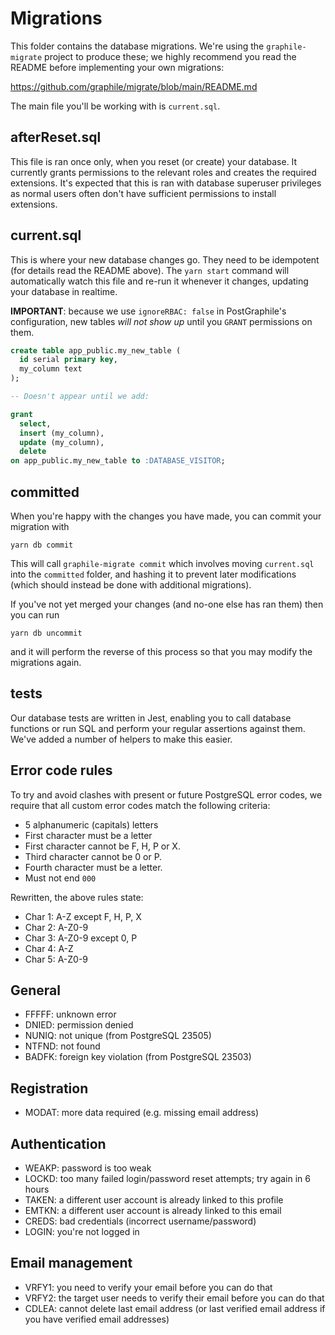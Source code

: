 # Migrations

This folder contains the database migrations. We're using the `graphile-migrate`
project to produce these; we highly recommend you read the README before
implementing your own migrations:

https://github.com/graphile/migrate/blob/main/README.md

The main file you'll be working with is `current.sql`.

## afterReset.sql

This file is ran once only, when you reset (or create) your database. It
currently grants permissions to the relevant roles and creates the required
extensions. It's expected that this is ran with database superuser privileges as
normal users often don't have sufficient permissions to install extensions.

## current.sql

This is where your new database changes go. They need to be idempotent (for
details read the README above). The `yarn start` command will automatically
watch this file and re-run it whenever it changes, updating your database in
realtime.

**IMPORTANT**: because we use `ignoreRBAC: false` in PostGraphile's
configuration, new tables _will not show up_ until you `GRANT` permissions on
them.

```sql
create table app_public.my_new_table (
  id serial primary key,
  my_column text
);

-- Doesn't appear until we add:

grant
  select,
  insert (my_column),
  update (my_column),
  delete
on app_public.my_new_table to :DATABASE_VISITOR;
```

## committed

When you're happy with the changes you have made, you can commit your migration
with

```
yarn db commit
```

This will call `graphile-migrate commit` which involves moving `current.sql`
into the `committed` folder, and hashing it to prevent later modifications
(which should instead be done with additional migrations).

If you've not yet merged your changes (and no-one else has ran them) then you
can run

```
yarn db uncommit
```

and it will perform the reverse of this process so that you may modify the
migrations again.

## **tests**

Our database tests are written in Jest, enabling you to call database functions
or run SQL and perform your regular assertions against them. We've added a
number of helpers to make this easier.

## Error code rules

To try and avoid clashes with present or future PostgreSQL error codes, we
require that all custom error codes match the following criteria:

- 5 alphanumeric (capitals) letters
- First character must be a letter
- First character cannot be F, H, P or X.
- Third character cannot be 0 or P.
- Fourth character must be a letter.
- Must not end `000`

Rewritten, the above rules state:

- Char 1: A-Z except F, H, P, X
- Char 2: A-Z0-9
- Char 3: A-Z0-9 except 0, P
- Char 4: A-Z
- Char 5: A-Z0-9

## General

- FFFFF: unknown error
- DNIED: permission denied
- NUNIQ: not unique (from PostgreSQL 23505)
- NTFND: not found
- BADFK: foreign key violation (from PostgreSQL 23503)

## Registration

- MODAT: more data required (e.g. missing email address)

## Authentication

- WEAKP: password is too weak
- LOCKD: too many failed login/password reset attempts; try again in 6 hours
- TAKEN: a different user account is already linked to this profile
- EMTKN: a different user account is already linked to this email
- CREDS: bad credentials (incorrect username/password)
- LOGIN: you're not logged in

## Email management

- VRFY1: you need to verify your email before you can do that
- VRFY2: the target user needs to verify their email before you can do that
- CDLEA: cannot delete last email address (or last verified email address if you
  have verified email addresses)
